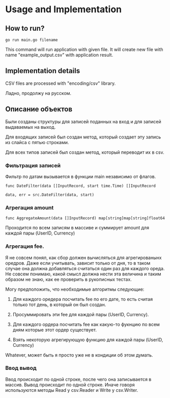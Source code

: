 # Usage and Implementation

## How to run?

```
go run main.go filename
```

This command will run application with given file. It will create new file with name "example_output.csv" with application result.


## Implementation details

CSV files are processed with "encoding/csv" library.

Ладно, продолжу на русском.

## Описание объектов

Были созданы структуры для записей поданных на вход и для записей выдаваемых на выход.

Для входящих записей был создан метод, который создает эту запись из слайса с пятью строками.

Для всех типов записей был создан метод, который переводит их в csv.

### Фильтрация записей
Фильтр по датам вызывается в функции main независимо от флагов.

```cgo
func DateFilter(data []InputRecord, start time.Time) []InputRecord 
```

```golang
data, err = src.DateFilter(data, start)
```

### Агрегация amount

```cgo
func AggregateAmount(data []InputRecord) map[string]map[string]float64
```

Проходится по всем записям в массиве и суммирует amount для каждой пары (UserID, Currency)

### Агрегация fee.

Я не совсем понял, как сбор должен вычисляться для агрегированынх оредров. 
Даже если учитывать, зависит только от дня, то в таком случае она должна добавляться считаться один раз для каждого ореда.
Не совсем понимаю, какой смысл должна нести эта величина и таким образом не знаю, как ее проверить в рукописных тестах.

Могу предположить, что необходимые алгоритмы следующие:

1) Для каждого оредера посчитать fee по его дате, то есть считая только тот день, в который он был создан.
2) Просуммировать эти fee для каждой пары (UserID, Currency).

1) Для каждого ордера посчитать fee как какую-то фукнцию по всем дням которые этот ордер существует.
2) Взять некоторую агрегирующую функцию для каждой пары (UserID, Currency)

Whatever, может быть я просто уже не в кондиции об этом думать.

### Ввод вывод

Ввод происходит по одной строке, после чего она записывается в массив.
Вывод происходит по одной строке. 
Иначе говоря используются методы Read у csv.Reader и Write у csv.Writer. 
